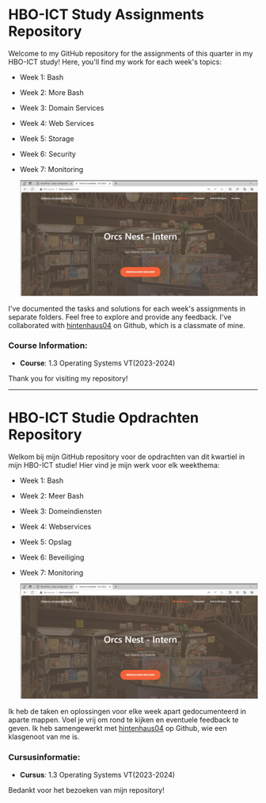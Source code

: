 # HBO-ICT Study Assignments Repository

Welcome to my GitHub repository for the assignments of this quarter in my HBO-ICT study! Here, you'll find my work for each week's topics:

- Week 1: Bash
- Week 2: More Bash
- Week 3: Domain Services
- Week 4: Web Services
- Week 5: Storage
- Week 6: Security
- Week 7: Monitoring

  ![Image of example website](https://github.com/Stensel8/OperatingSystems/raw/main/Scripts/scriptmaster-files/Week%204/voorbeeldwebsite%20-%20Orcs%20Nest.png)

I've documented the tasks and solutions for each week's assignments in separate folders. Feel free to explore and provide any feedback.
I've collaborated with [hintenhaus04](https://github.com/hintenhaus04) on Github, which is a classmate of mine.

### Course Information:
- **Course**: 1.3 Operating Systems VT(2023-2024)

Thank you for visiting my repository!

---

# HBO-ICT Studie Opdrachten Repository

Welkom bij mijn GitHub repository voor de opdrachten van dit kwartiel in mijn HBO-ICT studie! Hier vind je mijn werk voor elk weekthema:

- Week 1: Bash
- Week 2: Meer Bash
- Week 3: Domeindiensten
- Week 4: Webservices
- Week 5: Opslag
- Week 6: Beveiliging
- Week 7: Monitoring

  ![Afbeelding van Voorbeeldwebsite](https://github.com/Stensel8/OperatingSystems/raw/main/Scripts/scriptmaster-files/Week%204/voorbeeldwebsite%20-%20Orcs%20Nest.png)

Ik heb de taken en oplossingen voor elke week apart gedocumenteerd in aparte mappen. Voel je vrij om rond te kijken en eventuele feedback te geven.
Ik heb samengewerkt met [hintenhaus04](https://github.com/hintenhaus04) op Github, wie een klasgenoot van me is.

### Cursusinformatie:
- **Cursus**: 1.3 Operating Systems VT(2023-2024)

Bedankt voor het bezoeken van mijn repository!
